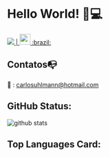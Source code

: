 <h1>
  Hello World!
  🤘💻
</h1>

<a href="carlosuhlmann@hotmail.com" alt="Email" target="_blank">
    <img src="https://img.shields.io/badge/-Email-B83121?style=flat-square&logo=gmail&logoColor=white" /> | <img style="margin: 0 auto" src="https://github.com/eduardodsr/mypage/blob/master/brazil.gif" height="25"> :brazil:
  </a> 
  
  ## Contatos:mailbox_with_no_mail:

:email: : carlosuhlmann@hotmail.com

## GitHub Status:

![github stats](https://github-readme-stats.vercel.app/api?username=carlosuhlmann&show_icons=true)

## Top Languages Card:



